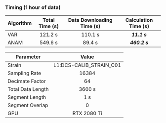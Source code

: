 ### Timing (1 hour of data)



| Algorithm     | Total Time (s) | Data Downloading Time (s) | Calculation Time (s) |
| :---          |     :----:     |            :---:          |         :---:        |
| VAR           |     121.2 s    |            110.1 s        |      ***11.1 s***    |
| ANAM          |     549.6 s    |             89.4 s        |     ***460.2 s***    |

| Parameter         | Value                   |
|-------------------|        :---:            |
| Strain            | L1:DCS-CALIB_STRAIN_C01 |
| Sampling Rate     | 16384                   |
| Decimate Factor   | 64                      |
| Total Data Length | 3600 s                  |
| Segment Length    | 1 s                     |
| Segment Overlap   | 0                       |
| GPU               | RTX 2080 Ti             |
